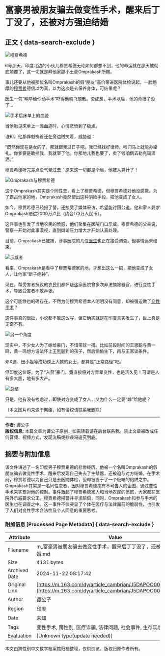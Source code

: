 # 富豪男被朋友骗去做变性手术，醒来后丁丁没了，还被对方强迫结婚

## 正文 { data-search-exclude }


![穆贾希德](https://nimg.ws.126.net/?url=http%3A%2F%2Fdingyue.ws.126.net%2F2024%2F0623%2F0f0c4623j00sfjdls00hud200rb00ijg00it00cr.jpg&thumbnail=750x2147483647&quality=75&type=jpg)

6号那天，印度北边的小伙儿穆贾希德无论如何都想不到，他的命运就在那天被彻底颠覆了，这一切就是拜他家那小土豪Omprakash所赐。

事儿还要从他被那位名叫Omprakash的假“朋友”高价带进医院体检说起。一脸憨厚的[穆贾希](https://news.163.com/news/search?keyword=%E7%A9%86%E8%B4%BE%E5%B8%8C)德信以为真，以为这次是去保养身体，可结果呢？

医生一句“明早给你动手术”吓得他魂飞魄散。没成想，手术以后，他的命根子没了…

![手术后床单上的血迹](https://nimg.ws.126.net/?url=http%3A%2F%2Fdingyue.ws.126.net%2F2024%2F0623%2F0f0c4623j00sfjdls00hud200rb00ijg00it00cr.jpg&thumbnail=750x2147483647&quality=75&type=webp)

当他瞅见床单上一滩血迹时，心情悲愤到了极点。

谁知，他那罪魁祸首还在旁边贼笑着，威胁道：

“既然你现在是女的了，那就跟我过日子吧。我已经找好律师，咱们马上就能办婚礼。你爹要是敢拦我，我就宰了他。你那地儿我也要了，卖了钱咱俩去勒克瑙潇洒。”

穆贾希德听完差点没气晕过去：原来这一切都是个局，他被人算计了！

![Omprakash与穆贾希德](https://nimg.ws.126.net/?url=http%3A%2F%2Fdingyue.ws.126.net%2F2024%2F0623%2F63710561j00sfjdlu00pvd200qf00ftg00it00b9.jpg&thumbnail=750x2147483647&quality=75&type=webp)

这个Omprakash其实是个同性恋，看上了穆贾希德，但穆贾希德对他没感觉。为了霸占他家的地，Omprakash竟然使出这种阴险手段，把他变成了女人。

如今，穆贾希德已经报了警，还接受了媒体采访，希望能讨回公道。他和家人要求Omprakash赔偿2000万卢比（约合173万人民币）。

这件事也引发了当地农民的愤怒，他们聚集在医院门口示威。穆贾希德的父亲说，警察一开始对此事漠视，直到舆论压力增大才开始认真处理。

目前，Omprakash已被捕，涉事医院的几位[医生](https://news.163.com/news/search?keyword=%E5%8C%BB%E7%94%9F)也正在接受调查。但事情远未结束。

![示威者](https://static.ws.126.net/163/frontend/images/2022/empty.png)

看来，Omprakash是看中了穆贾希德家的地，才想出这么一招，把他变成了女人，让他家“断子绝孙”。

现在，帮受害者抗议的农民们都怀疑这家医院曾多次非法摘除器官，进行变性手术，导致受害者不敢声张。

这个可能性也的确存在，不然为何穆贾希德本人明明没有同意，却被强迫做了[变性手术](https://news.163.com/news/search?keyword=%E5%8F%98%E6%80%A7%E6%89%8B%E6%9C%AF)？

这件事真的很扯，小说都不敢这么写，但它确实就是在印度真实发生了，世上真是无奇不有。

![另一个角度](https://static.ws.126.net/163/frontend/images/2022/empty.png)

现实中，不少女人为了嫁给豪门，不惜带球一搏。比如前段时间的王思聪与黄一鸣，黄一鸣想方设法怀上[王思聪](https://news.163.com/news/search?keyword=%E7%8E%8B%E6%80%9D%E8%81%AA)到的孩子，然后偷偷生下，再与王家谈条件。

邓X迪、田小姐等成功傍上大款的女士，都算是“正常路径”吧。

但印度这位哥，为了“入赘”豪门，竟直接将对方弄晕变性，也是活久见！可谓是人有多大胆，地有多大产。

![总结](https://static.ws.126.net/163/frontend/images/2022/empty.png)

只是，他有没有考虑过，即使对方变成了女人，又为什么一定要“嫁”给他呢？

（本文图片均来源于网络，如有侵权请联系我删除）

---

**作者:** 谭公子  
**版权信息:** 本篇文章为谭公子原创，如需转载请在后台联系我。禁止文章被改成任何音频、视频方式，发现洗稿或抄袭将追究到底。

## 摘要与附加信息

<!-- tcd_abstract -->
该文件讲述了一名印度男子穆贾希德的悲惨经历。他被一个名叫Omprakash的假朋友骗去做变性手术，醒来后发现自己失去了生殖器，还被迫与对方结婚。在手术前，穆贾希德以为自己只是去医院体检，但却被置于了一个极端的陷阱之中。Omprakash其实是一名同性恋者，因对穆贾希德抱有不可告人的企图，通过变性手术来实现对他的控制。事件激起了穆贾希德家人和当地农民的愤怒，大家都在医院外示威要求公正。穆贾希德报警并寻求赔偿，同时，Omprakash和参与手术的医生也在调查之中。这一事件不仅突显了个体在医疗与法律面前的脆弱性，也引发了人们对变性手术合法性及个人同意的重要思考。
<!-- tcd_abstract_end -->

### 附加信息 [Processed Page Metadata] { data-search-exclude }

| Attribute       | Value                                  |
|-----------------|----------------------------------------|
| Filename        | m_富豪男被朋友骗去做变性手术，醒来后丁丁没了，还被对方强迫结婚.md                             |
| Size            | 4131 bytes                           |
| Archived Date   | 2024-11-22 08:17:42                             |
| Original Link   | [https://m.163.com/dy/article_cambrian/J5DAPOO00548I0C1.html](https://m.163.com/dy/article_cambrian/J5DAPOO00548I0C1.html)                       |
| Author          | 谭公子                               |
| Region          | 印度                               |
| Date            | 未知                                 |
| Tags            | 变性手术, 跨性别, 医疗诈骗, 法律问题, 社会事件, 生存现状                                 |
| Evaluation            | [Unknown type(update needed)]                                 |
<!-- tcd_table_end -->

本文由跨性别中文数字档案馆归档整理，仅供浏览。版权归原作者所有。
